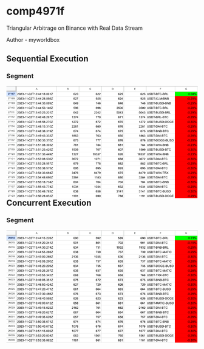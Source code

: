 # comp4971f

Triangular Arbitrage on Binance with Real Data Stream

Author - myworldbox

## Sequential Execution

###  Segment

<img src="./image/sequential_execution/segment.png" align="left">

## Concurrent Execution

###  Segment

<img src="./image/concurrent_execution/segment.png" align="left">